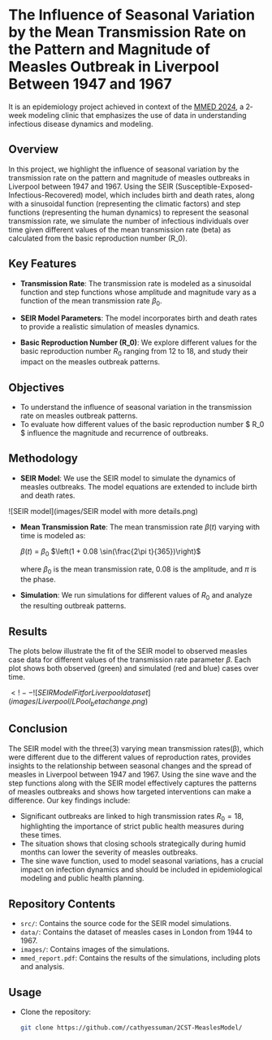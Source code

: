# The Influence of Seasonal Variation by the Mean Transmission Rate on the Pattern and Magnitude of Measles Outbreak in Liverpool Between 1947 and 1967

It is an epidemiology project achieved in context of the [MMED 2024](https://www.ici3d.org/MMED), a 2­‐week modeling clinic that emphasizes the use of data in understanding infectious disease dynamics and modeling. 

## Overview

In this project, we highlight the influence of seasonal variation by the transmission rate on the pattern and magnitude of measles outbreaks in Liverpool between 1947 and 1967. Using the SEIR (Susceptible-Exposed-Infectious-Recovered) model, which includes birth and death rates, along with a sinusoidal function (representing the climatic factors) and step functions (representing the human dynamics) to represent the seasonal transmission rate, we simulate the number of infectious individuals over time given different values of the mean transmission rate (beta) as calculated from the basic reproduction number (R_0).

## Key Features

- **Transmission Rate**: The transmission rate is modeled as a sinusoidal function and step functions whose amplitude and magnitude vary as a function of the mean transmission rate $\beta_0$.

- **SEIR Model Parameters**: The model incorporates birth and death rates to provide a realistic simulation of measles dynamics.

- **Basic Reproduction Number (R_0)**: We explore different values for the basic reproduction number $R_0$ ranging from 12 to 18, and study their impact on the measles outbreak patterns.

## Objectives

- To understand the influence of seasonal variation in the transmission rate on measles outbreak patterns.
- To evaluate how different values of the basic reproduction number $ R_0 $ influence the magnitude and recurrence of outbreaks.

## Methodology

- **SEIR Model**: We use the SEIR model to simulate the dynamics of measles outbreaks. The model equations are extended to include birth and death rates.

![SEIR model](images/SEIR model with more details.png)

- **Mean Transmission Rate**: The mean transmission rate $\beta(t)$ varying with time is modeled as:
  
  $\beta(t)$ = $\beta_0$ $\left(1 + 0.08 \sin(\frac{2\pi t}{365})\right)$
  
  where $\beta_0$ is the mean transmission rate, $0.08$ is the amplitude, and $\pi$ is the phase.
- **Simulation**: We run simulations for different values of $R_0$ and analyze the resulting outbreak patterns.

## Results

The plots below illustrate the fit of the SEIR model to observed measles case data for different values of the transmission rate parameter $\beta$. Each plot shows both observed (green) and simulated (red and blue) cases over time.

$<!--![SEIR Model Fit for Liverpool dataset](images/Liverpool/LPool_betachange.png)$

## Conclusion

The SEIR model with the three(3) varying mean transmission rates(β), which were different due to the different values of reproduction rates, provides insights to the relationship between seasonal changes and the spread of measles in Liverpool between 1947 and 1967. Using the sine wave and the step functions along with the SEIR model effectively captures the patterns of measles outbreaks and shows how targeted interventions can make a difference.
Our key findings include:
- Significant outbreaks are linked to high transmission rates $R_0 = 18$, highlighting the importance of strict public health measures during these times.
- The situation shows that closing schools strategically during humid months can lower the severity of measles outbreaks.
- The sine wave function, used to model seasonal variations, has a crucial impact on infection dynamics and should be included in epidemiological modeling and public health planning.

## Repository Contents

- `src/`: Contains the source code for the SEIR model simulations.
- `data/`: Contains the dataset of measles cases in London from 1944 to 1967.
- `images/`: Contains images of the simulations.
- `mmed_report.pdf`: Contains the results of the simulations, including plots and analysis.

## Usage

- Clone the repository:
   ```bash
   git clone https://github.com//cathyessuman/2CST-MeaslesModel/
